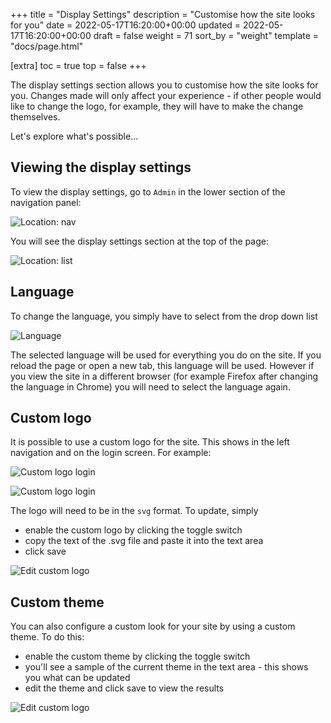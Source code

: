 +++
title = "Display Settings"
description = "Customise how the site looks for you"
date = 2022-05-17T16:20:00+00:00
updated = 2022-05-17T16:20:00+00:00
draft = false
weight = 71
sort_by = "weight"
template = "docs/page.html"

[extra]
toc = true
top = false
+++

The display settings section allows you to customise how the site looks for you. Changes made will only affect your experience - if other people would like to change the logo, for example, they will have to make the change themselves.

Let's explore what's possible...

## Viewing the display settings

To view the display settings, go to `Admin` in the lower section of the navigation panel: 

![Location: nav](/docs/administration/images/admin_nav.png)

You will see the display settings section at the top of the page: 

![Location: list](/docs/administration/images/display_settings.png)


## Language

To change the language, you simply have to select from the drop down list

![Language](/docs/administration/images/change_language.png)

The selected language will be used for everything you do on the site. If you reload the page or open a new tab, this language will be used. However if you view the site in a different browser (for example Firefox after changing the language in Chrome) you will need to select the language again.

## Custom logo

It is possible to use a custom logo for the site. This shows in the left navigation and on the login screen. For example:

![Custom logo login](/docs/administration/images/custom_logo_login.png)

![Custom logo login](/docs/administration/images/custom_logo_nav.png)

The logo will need to be in the `svg` format. To update, simply 

* enable the custom logo by clicking the toggle switch
* copy the text of the .svg file and paste it into the text area
* click save

![Edit custom logo](/docs/administration/images/edit_logo.png)

## Custom theme

You can also configure a custom look for your site by using a custom theme. To do this:

* enable the custom theme by clicking the toggle switch
* you'll see a sample of the current theme in the text area - this shows you what can be updated
* edit the theme and click save to view the results

![Edit custom logo](/docs/administration/images/edit_theme.png)

